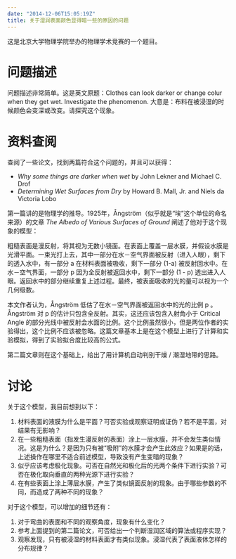 ```yaml
---
date: "2014-12-06T15:05:19Z"
title: 关于湿润表面颜色显得暗一些的原因的问题
---
```


这是北京大学物理学院举办的物理学术竞赛的一个题目。
<h1>问题描述</h1>
问题描述非常简单。这是英文原题：Clothes can look darker or change colur when they get wet. Investigate the phenomenon. 大意是：布料在被浸湿的时候颜色会变深或改变。请探究这个现象。
<h1>资料查阅</h1>
查阅了一些论文，找到两篇符合这个问题的，并且可以获得：
<ul>
	<li><em>Why some things are darker when wet </em>by John Lekner and Michael C. Drof</li>
	<li><em>Determining Wet Surfaces from Dry</em> by Howard B. Mall, Jr. and Niels da Victoria Lobo</li>
</ul>
第一篇讲的是物理学的推导。1925年，Ångström（似乎就是“埃”这个单位的命名来源）的文章 <em>The Albedo of Various Surfaces of Ground</em> 阐述了他对于这个现象的模型：

粗糙表面是漫反射，将其视为无数小镜面。在表面上覆盖一层水膜，并假设水膜是光滑平面。一束光打上去，其中一部分在水－空气界面被反射（进入人眼），剩下的透入水中，有一部分 a 在材料表面被吸收，剩下一部分 (1-a) 被反射回水中。在水－空气界面，一部分 p 因为全反射被返回水中，剩下一部分 (1 - p) 透出进入人眼。返回水中的部分继续重复上述过程。最终，被表面吸收的光的量可以视为一个几何级数。

本文作者认为，Ångström 低估了在水－空气界面被返回水中的光的比例 p 。Ångström 对 p 的估计只包含全反射。其实，这还应该包含入射角小于 Critical Angle 的部分光线中被反射会水面的比例。这个比例虽然很小，但是两位作者的实验得出，这个比例不应该被忽略。这篇文章基本上是在这个模型上进行了计算和实验模拟，得到了实验拟合度比较高的公式。

第二篇文章则在这个基础上，给出了用计算机自动判别干燥 / 潮湿地带的思路。
<h1>讨论</h1>
关于这个模型，我目前想到以下：
<ol>
	<li>材料表面的液膜为什么是平面？可否实验或观察证明或证伪？若不是平面，对结果有无影响？</li>
	<li>在一些粗糙表面（指发生漫反射的表面）涂上一层水膜，并不会发生类似情况。这是为什么？是因为只有被“吸附”的水膜才会产生此效应？如果是的话，上述操作在哪里不适合前述模型，导致没有产生变暗的现象？</li>
	<li>似乎应该考虑极化现象。可否在自然光和极化后的光两个条件下进行实验？可否在极化取向垂直的两种光源下进行实验？</li>
	<li>在有些表面上涂上薄层水膜，产生了类似镜面反射的现象。由于哪些参数的不同，而造成了两种不同的现象？</li>
</ol>
对于这个模型，可以增加的细节还有：
<ol>
	<li>对于弯曲的表面和不同的观察角度，现象有什么变化？</li>
	<li>参考上面提到的第二篇论文，可否给出一个判断湿润区域的算法或程序实现？</li>
	<li>观察发现，只有被浸湿的材料表面才有类似现象。浸湿代表了表面液体怎样的分布规律？</li>
</ol>